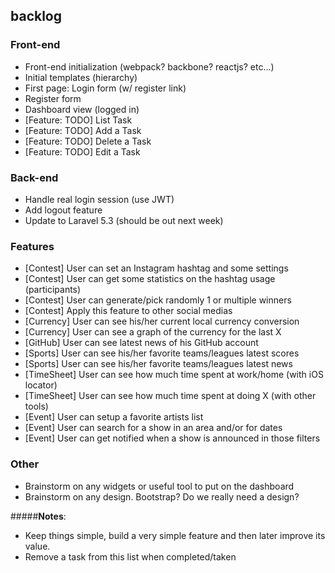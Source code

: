 ## backlog

### Front-end
- Front-end initialization (webpack? backbone? reactjs? etc...)
- Initial templates (hierarchy)
- First page: Login form (w/ register link)
- Register form
- Dashboard view (logged in)
- [Feature: TODO] List Task
- [Feature: TODO] Add a Task
- [Feature: TODO] Delete a Task
- [Feature: TODO] Edit a Task

### Back-end
- Handle real login session (use JWT)
- Add logout feature
- Update to Laravel 5.3 (should be out next week)

### Features
- [Contest] User can set an Instagram hashtag and some settings
- [Contest] User can get some statistics on the hashtag usage (participants)
- [Contest] User can generate/pick randomly 1 or multiple winners
- [Contest] Apply this feature to other social medias
- [Currency] User can see his/her current local currency conversion
- [Currency] User can see a graph of the currency for the last X
- [GitHub] User can see latest news of his GitHub account
- [Sports] User can see his/her favorite teams/leagues latest scores
- [Sports] User can see his/her favorite teams/leagues latest news
- [TimeSheet] User can see how much time spent at work/home (with iOS locator)
- [TimeSheet] User can see how much time spent at doing X (with other tools)
- [Event] User can setup a favorite artists list
- [Event] User can search for a show in an area and/or for dates
- [Event] User can get notified when a show is announced in those filters


### Other
- Brainstorm on any widgets or useful tool to put on the dashboard
- Brainstorm on any design. Bootstrap? Do we really need a design?

#####**Notes**:
- Keep things simple, build a very simple feature and then later improve its value.
- Remove a task from this list when completed/taken
